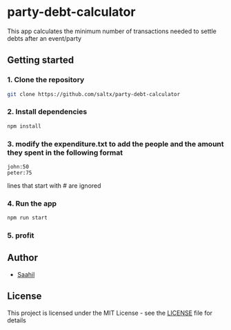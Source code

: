 # party-debt-calculator

This app calculates the minimum number of transactions needed to settle debts after an event/party

## Getting started

### 1. Clone the repository

```bash
git clone https://github.com/saltx/party-debt-calculator
```

### 2. Install dependencies

```bash
npm install
```

### 3. modify the expenditure.txt to add the people and the amount they spent in the following format

```text
john:50
peter:75
```

lines that start with # are ignored

### 4. Run the app

```bash
npm run start
```

### 5. profit

## Author

- [Saahil](https://github.com/saltx)

## License

This project is licensed under the MIT License - see the [LICENSE](LICENSE) file for details
